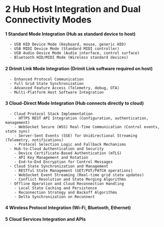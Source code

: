 # 2 Hub Host Integration and Dual Connectivity Modes


#### 1 Standard Mode Integration (Hub as standard device to host)

      - USB HID Device Mode (Keyboard, mouse, generic HID)
      - USB MIDI Device Mode (Standard MIDI controller)
      - USB Audio Device Mode (Audio interface, control surface)
      - Bluetooth HID/MIDI Mode (Wireless standard devices)

#### 2 Drimit Link Mode Integration (Drimit Link software required on host)

      - Enhanced Protocol Communication
      - Full Grid State Synchronization
      - Advanced Feature Access (Telemetry, debug, OTA)
      - Multi-Platform Host Software Integration

#### 3 Cloud-Direct Mode Integration (Hub connects directly to cloud)

      - Cloud Protocol Stack Implementation
        - HTTPS REST API Integration (Configuration, authentication, management)
        - WebSocket Secure (WSS) Real-Time Communication (Control events, state sync)
        - Server-Sent Events (SSE) for Unidirectional Streaming (Telemetry, notifications)
        - Protocol Selection Logic and Fallback Mechanisms
      - Hub-to-Cloud Authentication and Security
        - Device Certificate-Based Authentication (mTLS)
        - API Key Management and Rotation
        - End-to-End Encryption for Control Messages
      - Cloud State Synchronization and Management
        - RESTful State Management (GET/PUT/PATCH operations)
        - WebSocket Event Streaming (Real-time grid state updates)
        - Conflict Resolution and State Merging Algorithms
      - Offline Operation and Cloud Reconnection Handling
        - Local State Caching and Persistence
        - Reconnection Strategy and Backoff Algorithms
        - Delta Synchronization on Reconnect

#### 4 Wireless Protocol Integration (Wi-Fi, Bluetooth, Ethernet)


#### 5 Cloud Services Integration and APIs

